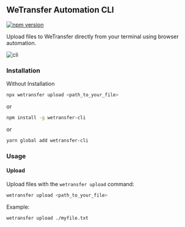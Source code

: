## WeTransfer Automation CLI

[![npm version](https://badge.fury.io/js/wetransfer-cli.svg)](https://badge.fury.io/js/wetransfer-cli)

Upload files to WeTransfer directly from your terminal using browser automation.

![cli](https://github.com/metehankurucu/wetransfer-cli/assets/43188732/1037025e-1acb-440e-8b5f-5be349160e25)

### Installation

Without Installation

```bash
npx wetransfer upload <path_to_your_file>
```

or

```bash
npm install -g wetransfer-cli
```

or

```bash
yarn global add wetransfer-cli
```

### Usage

#### Upload

Upload files with the `wetransfer upload` command:

```bash
wetransfer upload <path_to_your_file>
```

Example:

```bash
wetransfer upload ./myfile.txt
```
